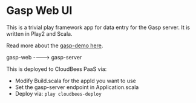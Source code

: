 Gasp Web UI
======

This is a trivial play framework app for data entry for the Gasp server. It is written in Play2 and Scala.

Read more about the <a href="http://mobilepaas.github.io">gasp-demo here</a>.

gasp-web 
      ----> gasp-server

This is deployed to CloudBees PaaS via: 

* Modify Build.scala for the appId you want to use
* Set the gasp-server endpoint in Application.scala
* Deploy via: `play cloudbees-deploy`


